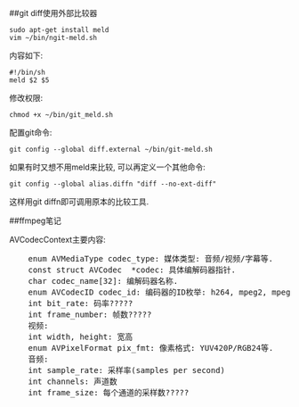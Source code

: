 


##git diff使用外部比较器

    sudo apt-get install meld
    vim ~/bin/ngit-meld.sh

内容如下:

    #!/bin/sh
    meld $2 $5

修改权限:

    chmod +x ~/bin/git_meld.sh

配置git命令:

    git config --global diff.external ~/bin/git-meld.sh

如果有时又想不用meld来比较, 可以再定义一个其他命令:

    git config --global alias.diffn "diff --no-ext-diff"

这样用git diffn即可调用原本的比较工具.


##ffmpeg笔记

AVCodecContext主要内容:

<pre class = "brush: c; toolbar: false">
    enum AVMediaType codec_type: 媒体类型: 音频/视频/字幕等.
    const struct AVCodec  *codec: 具体编解码器指针.
    char codec_name[32]: 编解码器名称.
    enum AVCodecID codec_id: 编码器的ID枚举: h264, mpeg2, mpeg4等
    int bit_rate: 码率?????
    int frame_number: 帧数?????
    视频:
    int width, height: 宽高
    enum AVPixelFormat pix_fmt: 像素格式: YUV420P/RGB24等.
    音频:
    int sample_rate: 采样率(samples per second)
    int channels: 声道数
    int frame_size: 每个通道的采样数?????
</pre>

